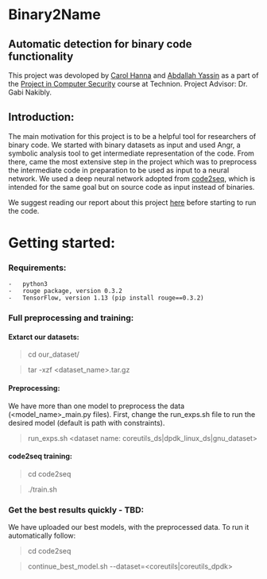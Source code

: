 # Binary2Name
## Automatic detection for binary code functionality

This project was devoloped by [Carol Hanna](https://github.com/carolhanna01) and [Abdallah Yassin](https://github.com/AbdallahYassin) as a part of the [Project in Computer Security](https://webcourse.cs.technion.ac.il/236349/Spring2020/) course at Technion. 
Project Advisor: Dr. Gabi Nakibly. 

## Introduction:
The main motivation for this project is to be a helpful tool for researchers of binary code.
We started with binary datasets as input and used Angr, a symbolic analysis tool to get intermediate representation of the code. From there, came the most extensive step in the project which was to preprocess the intermediate code in preparation to be used as input to a neural network. We used a deep neural network adopted from [code2seq](https://github.com/tech-srl/code2seq), which is intended for the same goal but on source code as input instead of binaries.

We suggest reading our report about this project [here](https://docs.google.com/document/d/1Yae9Kd-zepH7cntqpsoU0b96FTeFHn8D8DEe5Tto_A8/edit?usp=sharing) before starting to run the code.

Getting started:
=====================
### Requirements:
    -   python3
    -   rouge package, version 0.3.2
    -   TensorFlow, version 1.13 (pip install rouge==0.3.2)

### Full preprocessing and training:
#### Extarct our datasets: 
>   cd our_dataset/<desired dataset>
    
>   tar -xzf <dataset_name>.tar.gz
    
#### Preprocessing:
We have more than one model to preprocess the data (<model_name>_main.py files). First, change the run_exps.sh file to run the desired model (default is path with constraints).
>   run_exps.sh <pre-processed data name> <dataset name: coreutils_ds|dpdk_linux_ds|gnu_dataset>

#### code2seq training:
>   cd code2seq

>   ./train.sh <pre-processed data name>
    
### Get the best results quickly - TBD:
We have uploaded our best models, with the preprocessed data. To run it automatically follow:
>   cd code2seq

>   continue_best_model.sh --dataset=<coreutils|coreutils_dpdk>
